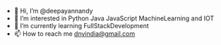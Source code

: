 - 👋 Hi, I’m @deepayannandy
- 👀 I’m interested in Python Java JavaScript MachineLearning and IOT
- 🌱 I’m currently learning FullStackDevelopment
- 📫 How to reach me dnyindia@gmail.com


